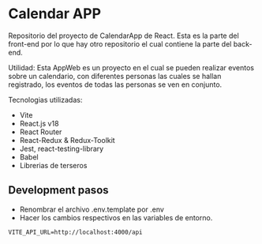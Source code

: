 
# Calendar APP 

Repositorio del proyecto de CalendarApp de React.
Esta es la parte del front-end por lo que hay otro repositorio el cual contiene la parte del back-end.


Utilidad:
Esta AppWeb es un proyecto en el cual se pueden realizar eventos sobre un calendario, con diferentes personas las cuales se hallan registrado, los eventos de todas las personas se ven en conjunto.


Tecnologias utilizadas: 

- Vite
- React.js v18
- React Router
- React-Redux & Redux-Toolkit
- Jest, react-testing-library
- Babel
- Librerias de terseros 


## Development pasos

- Renombrar el archivo .env.template por .env
- Hacer los cambios respectivos en las variables de entorno.


```
VITE_API_URL=http://localhost:4000/api

```





